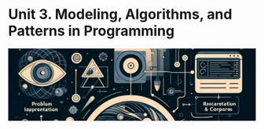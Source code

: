 # Unit 3. Modeling, Algorithms, and Patterns in Programming

<img class="header" src="../images/ud3_ict3.jpeg"/>